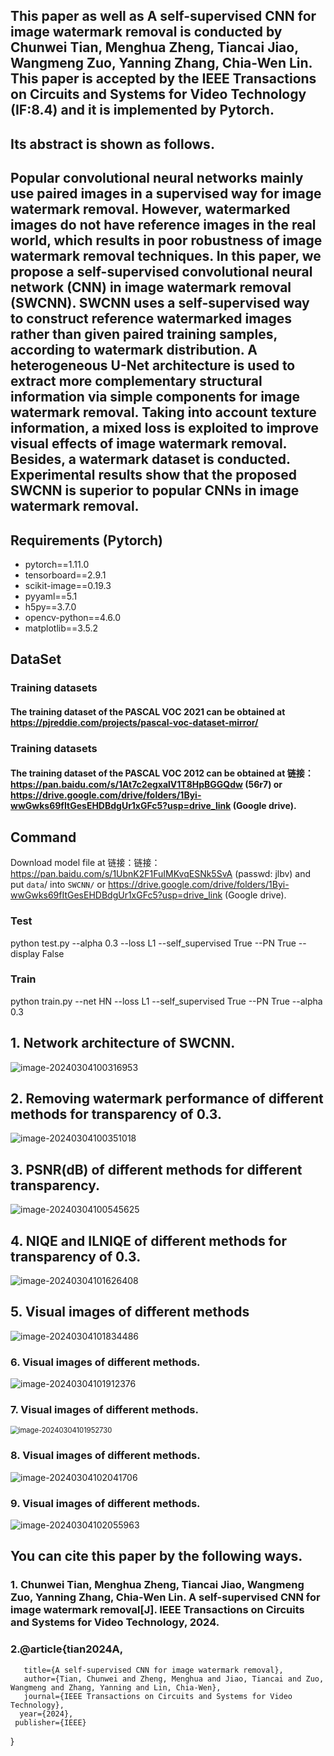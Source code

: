 ## This paper as well as  A self-supervised CNN for image watermark removal is conducted by Chunwei Tian, Menghua Zheng, Tiancai Jiao, Wangmeng Zuo, Yanning Zhang, Chia-Wen Lin. This  paper is accepted by the IEEE Transactions on Circuits and Systems for Video Technology (IF:8.4) and it is implemented by Pytorch. 

## Its abstract is shown as follows.

## Popular convolutional neural networks mainly use paired images in a supervised way for image watermark removal. However, watermarked images do not have reference images in the real world, which results in poor robustness of image watermark removal techniques. In this paper, we propose a self-supervised convolutional neural network (CNN) in image watermark removal (SWCNN). SWCNN uses a self-supervised way to construct reference watermarked images rather than given paired training samples, according to watermark distribution. A heterogeneous U-Net architecture is used to extract more complementary structural information via simple components for image watermark removal. Taking into account texture information, a mixed loss is exploited to improve visual effects of image watermark removal. Besides, a watermark dataset is conducted. Experimental results show that the proposed SWCNN is superior to popular CNNs in image watermark removal.

## Requirements (Pytorch)

* pytorch==1.11.0
* tensorboard==2.9.1
* scikit-image==0.19.3
* pyyaml==5.1
* h5py==3.7.0
* opencv-python==4.6.0
* matplotlib==3.5.2

## DataSet

### Training datasets

#### The training dataset of the PASCAL VOC 2021 can be obtained at https://pjreddie.com/projects/pascal-voc-dataset-mirror/

### Training datasets

#### The training dataset of the PASCAL VOC 2012 can be obtained at 链接：https://pan.baidu.com/s/1At7c2egxalV1T8HpBGGQdw (56r7) or https://drive.google.com/drive/folders/1Byi-wwGwks69fItGesEHDBdgUr1xGFc5?usp=drive_link (Google drive).

## Command

Download model file at 链接：链接：https://pan.baidu.com/s/1UbnK2F1FuIMKvqESNk5SvA  (passwd: jlbv) and put `data`/  into `SWCNN/` or https://drive.google.com/drive/folders/1Byi-wwGwks69fItGesEHDBdgUr1xGFc5?usp=drive_link (Google drive).

### Test

python test.py --alpha 0.3  --loss L1 --self_supervised True  --PN True  --display False

### Train

python train.py --net HN --loss L1 --self_supervised True --PN True --alpha 0.3

## 1. Network architecture of SWCNN.

![image-20240304100316953](assets/image-20240304100316953.png)

## 2. Removing watermark performance of different methods for transparency of 0.3. 

![image-20240304100351018](assets/image-20240304100351018.png)

## 3. PSNR(dB) of different methods for different transparency. 

![image-20240304100545625](assets/image-20240304100545625.png)

## 4. NIQE and ILNIQE of different methods for transparency of 0.3.

![image-20240304101626408](assets/image-20240304101626408.png)

## 5. Visual images of different methods

![image-20240304101834486](assets/image-20240304101834486.png)

### 6. Visual images of different methods.

![image-20240304101912376](assets/image-20240304101912376.png)

### 7. Visual images of different methods.

<img src="assets/image-20240304101952730.png" alt="image-20240304101952730" style="zoom:80%;" />

### 8. Visual images of different methods.

![image-20240304102041706](assets/image-20240304102041706.png)

### 9. Visual images of different methods.

![image-20240304102055963](assets/image-20240304102055963.png)

## You can cite this paper by the following ways.

### 1. Chunwei Tian, Menghua Zheng, Tiancai Jiao, Wangmeng Zuo, Yanning Zhang, Chia-Wen Lin. A self-supervised CNN for image watermark removal[J]. IEEE Transactions on Circuits and Systems for Video Technology, 2024.

### 2.@article{tian2024A,
       title={A self-supervised CNN for image watermark removal},
       author={Tian, Chunwei and Zheng, Menghua and Jiao, Tiancai and Zuo, Wangmeng and Zhang, Yanning and Lin, Chia-Wen},
       journal={IEEE Transactions on Circuits and Systems for Video Technology},
      year={2024},
     publisher={IEEE}
}
